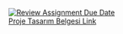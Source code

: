[![Review Assignment Due Date](https://classroom.github.com/assets/deadline-readme-button-24ddc0f5d75046c5622901739e7c5dd533143b0c8e959d652212380cedb1ea36.svg)](https://classroom.github.com/a/gTiETg9a) <br>
[Proje Tasarım Belgesi Link](https://github.com/Iskenderun-Technical-University/donem-projesi-oyunprogramlama/blob/main/oyun_programlama_proje_tasarim_belgesi.pdf)
